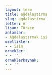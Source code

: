 ```yaml
---
layout: term
title: ağdalaştırma
slug: agdalastirma
letter: A
lisan: Türkçe
anlamlar:
- Ağdalaştırmak işi
ozellikler:
- - isim
ornekler:
- - ''
orneklerkaynak:
- - ''
---
```

